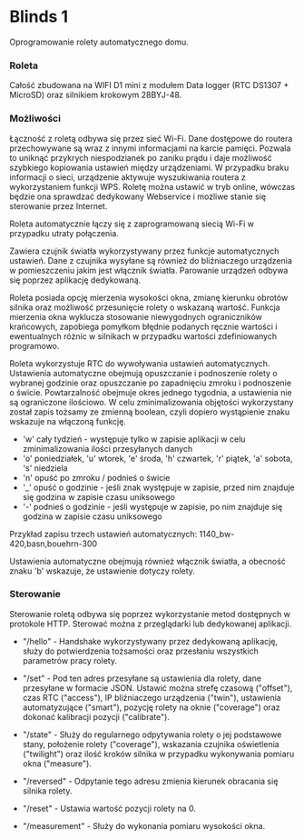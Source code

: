 # Blinds 1
Oprogramowanie rolety automatycznego domu. 

### Roleta
Całość zbudowana na WIFI D1 mini z modułem Data logger (RTC DS1307 + MicroSD) oraz silnikiem krokowym 28BYJ-48.

### Możliwości
Łączność z roletą odbywa się przez sieć Wi-Fi. 
Dane dostępowe do routera przechowywane są wraz z innymi informacjami na karcie pamięci. Pozwala to uniknąć przykrych niespodzianek po zaniku prądu i daje możliwość szybkiego kopiowania ustawień między urządzeniami. 
W przypadku braku informacji o sieci, urządzenie aktywuje wyszukiwania routera z wykorzystaniem funkcji WPS.
Roletę można ustawić w tryb online, wówczas będzie ona sprawdzać dedykowany Webservice i możliwe stanie się sterowanie przez Internet.

Roleta automatycznie łączy się z zaprogramowaną siecią Wi-Fi w przypadku utraty połączenia.

Zawiera czujnik światła wykorzystywany przez funkcje automatycznych ustawień. Dane z czujnika wysyłane są również do bliźniaczego urządzenia w pomieszczeniu jakim jest włącznik światła. Parowanie urządzeń odbywa się poprzez aplikację dedykowaną.

Roleta posiada opcję mierzenia wysokości okna, zmianę kierunku obrotów silnika oraz możliwość przesunięcie rolety o wskazaną wartość. Funkcja mierzenia okna wyklucza stosowanie niewygodnych ograniczników krańcowych, zapobiega pomyłkom błędnie podanych ręcznie wartości i ewentualnych różnic w silnikach w przypadku wartości zdefiniowanych programowo.

Roleta wykorzystuje RTC do wywoływania ustawień automatycznych. 
Ustawienia automatyczne obejmują opuszczanie i podnoszenie rolety o wybranej godzinie oraz opuszczanie po zapadnięciu zmroku i podnoszenie o świcie. Powtarzalność obejmuje okres jednego tygodnia, a ustawienia nie są ograniczone ilościowo. W celu zminimalizowania objętości wykorzystany został zapis tożsamy ze zmienną boolean, czyli dopiero wystąpienie znaku wskazuje na włączoną funkcję.

* 'w' cały tydzień - występuje tylko w zapisie aplikacji w celu zminimalizowania ilości przesyłanych danych
* 'o' poniedziałek, 'u' wtorek, 'e' środa, 'h' czwartek, 'r' piątek, 'a' sobota, 's' niedziela
* 'n' opuść po zmroku / podnieś o świcie
* '_' opuść o godzinie - jeśli znak występuje w zapisie, przed nim znajduje się godzina w zapisie czasu uniksowego
* '-' podnieś o godzinie - jeśli występuje w zapisie, po nim znajduje się godzina w zapisie czasu uniksowego

Przykład zapisu trzech ustawień automatycznych: 1140_bw-420,basn,bouehrn-300

Ustawienia automatyczne obejmują również włącznik światła, a obecność znaku 'b' wskazuje, że ustawienie dotyczy rolety.

### Sterowanie
Sterowanie roletą odbywa się poprzez wykorzystanie metod dostępnych w protokole HTTP. Sterować można z przeglądarki lub dedykowanej aplikacji. 

* "/hello" - Handshake wykorzystywany przez dedykowaną aplikację, służy do potwierdzenia tożsamości oraz przesłaniu wszystkich parametrów pracy rolety.

* "/set" - Pod ten adres przesyłane są ustawienia dla rolety, dane przesyłane w formacie JSON. Ustawić można strefę czasową ("offset"), czas RTC ("access"), IP bliźniaczego urządzenia ("twin"), ustawienia automatyzujące ("smart"), pozycję rolety na oknie ("coverage") oraz dokonać kalibracji pozycji ("calibrate").

* "/state" - Służy do regularnego odpytywania rolety o jej podstawowe stany, położenie rolety ("coverage"), wskazania czujnika oświetlenia ("twilight") oraz ilość kroków silnika w przypadku wykonywania pomiaru okna ("measure").

* "/reversed" - Odpytanie tego adresu zmienia kierunek obracania się silnika rolety.

* "/reset" - Ustawia wartość pozycji rolety na 0.

* "/measurement" - Służy do wykonania pomiaru wysokości okna.
